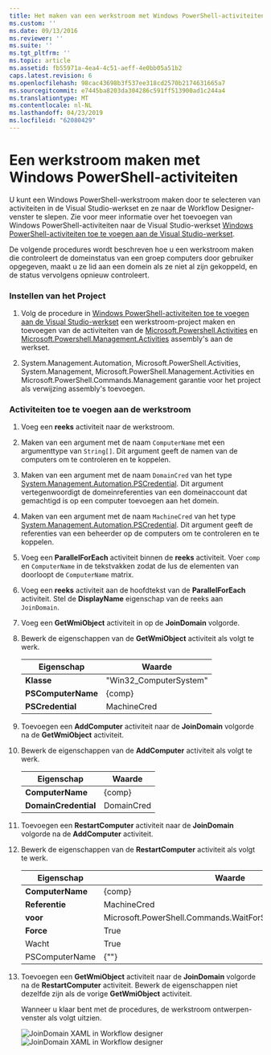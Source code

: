```yaml
---
title: Het maken van een werkstroom met Windows PowerShell-activiteiten | Microsoft Docs
ms.custom: ''
ms.date: 09/13/2016
ms.reviewer: ''
ms.suite: ''
ms.tgt_pltfrm: ''
ms.topic: article
ms.assetid: fb55971a-4ea4-4c51-aeff-4e0bb05a51b2
caps.latest.revision: 6
ms.openlocfilehash: 98cac43698b3f537ee318cd2570b2174631665a7
ms.sourcegitcommit: e7445ba8203da304286c591ff513900ad1c244a4
ms.translationtype: MT
ms.contentlocale: nl-NL
ms.lasthandoff: 04/23/2019
ms.locfileid: "62080429"
---
```

# <a name="creating-a-workflow-with-windows-powershell-activities"></a>Een werkstroom maken met Windows PowerShell-activiteiten

U kunt een Windows PowerShell-werkstroom maken door te selecteren van activiteiten in de Visual Studio-werkset en ze naar de Workflow Designer-venster te slepen. Zie voor meer informatie over het toevoegen van Windows PowerShell-activiteiten naar de Visual Studio-werkset [Windows PowerShell-activiteiten toe te voegen aan de Visual Studio-werkset](./adding-windows-powershell-activities-to-the-visual-studio-toolbox.md).

De volgende procedures wordt beschreven hoe u een werkstroom maken die controleert de domeinstatus van een groep computers door gebruiker opgegeven, maakt u ze lid aan een domein als ze niet al zijn gekoppeld, en de status vervolgens opnieuw controleert.

### <a name="setting-up-the-project"></a>Instellen van het Project

1. Volg de procedure in [Windows PowerShell-activiteiten toe te voegen aan de Visual Studio-werkset](./adding-windows-powershell-activities-to-the-visual-studio-toolbox.md) een werkstroom-project maken en toevoegen van de activiteiten van de [Microsoft.Powershell.Activities](/dotnet/api/Microsoft.PowerShell.Activities) en [ Microsoft.Powershell.Management.Activities](/dotnet/api/Microsoft.PowerShell.Management.Activities) assembly's aan de werkset.

2. System.Management.Automation, Microsoft.PowerShell.Activities, System.Management, Microsoft.PowerShell.Management.Activities en Microsoft.PowerShell.Commands.Management garantie voor het project als verwijzing assembly's toevoegen.

### <a name="adding-activities-to-the-workflow"></a>Activiteiten toe te voegen aan de werkstroom

1. Voeg een **reeks** activiteit naar de werkstroom.

2. Maken van een argument met de naam `ComputerName` met een argumenttype van `String[]`. Dit argument geeft de namen van de computers om te controleren en te koppelen.

3. Maken van een argument met de naam `DomainCred` van het type [System.Management.Automation.PSCredential](/dotnet/api/System.Management.Automation.PSCredential). Dit argument vertegenwoordigt de domeinreferenties van een domeinaccount dat gemachtigd is op een computer toevoegen aan het domein.

4. Maken van een argument met de naam `MachineCred` van het type [System.Management.Automation.PSCredential](/dotnet/api/System.Management.Automation.PSCredential). Dit argument geeft de referenties van een beheerder op de computers om te controleren en te koppelen.

5. Voeg een **ParallelForEach** activiteit binnen de **reeks** activiteit. Voer `comp` en `ComputerName` in de tekstvakken zodat de lus de elementen van doorloopt de `ComputerName` matrix.

6. Voeg een **reeks** activiteit aan de hoofdtekst van de **ParallelForEach** activiteit. Stel de **DisplayName** eigenschap van de reeks aan `JoinDomain`.

7. Voeg een **GetWmiObject** activiteit in op de **JoinDomain** volgorde.

8. Bewerk de eigenschappen van de **GetWmiObject** activiteit als volgt te werk.

   |Eigenschap|Waarde|
   |--------------|-----------|
   |**Klasse**|"Win32_ComputerSystem"|
   |**PSComputerName**|{comp}|
   |**PSCredential**|MachineCred|

9. Toevoegen een **AddComputer** activiteit naar de **JoinDomain** volgorde na de **GetWmiObject** activiteit.

10. Bewerk de eigenschappen van de **AddComputer** activiteit als volgt te werk.

    |Eigenschap|Waarde|
    |--------------|-----------|
    |**ComputerName**|{comp}|
    |**DomainCredential**|DomainCred|

11. Toevoegen een **RestartComputer** activiteit naar de **JoinDomain** volgorde na de **AddComputer** activiteit.

12. Bewerk de eigenschappen van de **RestartComputer** activiteit als volgt te werk.

    |Eigenschap|Waarde|
    |--------------|-----------|
    |**ComputerName**|{comp}|
    |**Referentie**|MachineCred|
    |**voor**|Microsoft.PowerShell.Commands.WaitForServiceTypes.PowerShell|
    |**Force**|True|
    |Wacht|True|
    |PSComputerName|{""}|

13. Toevoegen een **GetWmiObject** activiteit naar de **JoinDomain** volgorde na de **RestartComputer** activiteit. Bewerk de eigenschappen niet dezelfde zijn als de vorige **GetWmiObject** activiteit.

    Wanneer u klaar bent met de procedures, de werkstroom ontwerpen-venster als volgt uitzien.

    ![JoinDomain XAML in Workflow designer](../media/joindomainworkflow.png)
    ![JoinDomain XAML in Workflow designer](../media/joindomainworkflow.png "JoinDomainWorkflow")